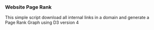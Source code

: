### Website Page Rank

This simple script download all internal links in a domain and 
generate a Page Rank Graph using D3 version 4

